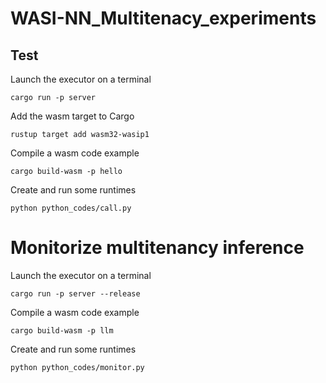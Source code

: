 # WASI-NN_Multitenacy_experiments

## Test

Launch the executor on a terminal

    cargo run -p server

Add the wasm target to Cargo

    rustup target add wasm32-wasip1

Compile a wasm code example

    cargo build-wasm -p hello

Create and run some runtimes

    python python_codes/call.py


# Monitorize multitenancy inference

Launch the executor on a terminal

    cargo run -p server --release

Compile a wasm code example

    cargo build-wasm -p llm

Create and run some runtimes

    python python_codes/monitor.py